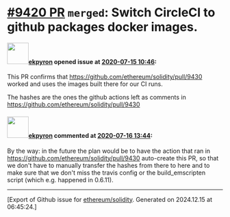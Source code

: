 # [\#9420 PR](https://github.com/ethereum/solidity/pull/9420) `merged`: Switch CircleCI to github packages docker images.

#### <img src="https://avatars.githubusercontent.com/u/1347491?v=4" width="50">[ekpyron](https://github.com/ekpyron) opened issue at [2020-07-15 10:46](https://github.com/ethereum/solidity/pull/9420):

This PR confirms that https://github.com/ethereum/solidity/pull/9430 worked and uses the images built there for our CI runs.

The hashes are the ones the github actions left as comments in https://github.com/ethereum/solidity/pull/9430


#### <img src="https://avatars.githubusercontent.com/u/1347491?v=4" width="50">[ekpyron](https://github.com/ekpyron) commented at [2020-07-16 13:44](https://github.com/ethereum/solidity/pull/9420#issuecomment-659421858):

By the way: in the future the plan would be to have the action that ran in https://github.com/ethereum/solidity/pull/9430 auto-create this PR, so that we don't have to manually transfer the hashes from there to here and to make sure that we don't miss the travis config or the build_emscripten script (which e.g. happened in 0.6.11).


-------------------------------------------------------------------------------



[Export of Github issue for [ethereum/solidity](https://github.com/ethereum/solidity). Generated on 2024.12.15 at 06:45:24.]
